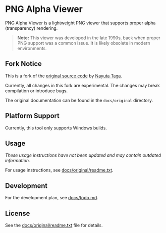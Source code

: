 # PNG Alpha Viewer

PNG Alpha Viewer is a lightweight PNG viewer that supports proper alpha (transparency) rendering.

> **Note:** This viewer was developed in the late 1990s, back when proper PNG support was a common issue. It is likely obsolete in modern environments.

## Fork Notice

This is a fork of the [original source code](https://web.archive.org/web/20031202162531/http://www.ganaware.jp/S/pngav/index.html) by [Nayuta Taga](https://github.com/ganaware).

Currently, all changes in this fork are experimental. The changes may break compilation or introduce bugs.

The original documentation can be found in the `docs/original` directory.

## Platform Support

Currently, this tool only supports Windows builds.

## Usage

*These usage instructions have not been updated and may contain outdated information.*

For usage instructions, see [docs/original/readme.txt](docs/original/readme.txt).

## Development

For the development plan, see [docs/todo.md](docs/todo.md).

## License

See the [docs/original/readme.txt](docs/original/readme.txt) file for details.
